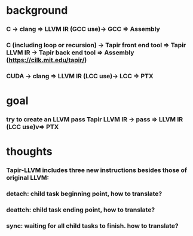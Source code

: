 # background
### C -> clang => LLVM IR (GCC use)-> GCC => Assembly
### C (including loop or recursion) -> Tapir front end tool => Tapir LLVM IR -> Tapir back end tool => Assembly (https://cilk.mit.edu/tapir/)
### CUDA -> clang => LLVM IR (LCC use)-> LCC => PTX
# goal
### try to create an LLVM pass Tapir LLVM IR -> pass => LLVM IR (LCC use)v=> PTX

# thoughts
### Tapir-LLVM includes three new instructions besides those of original LLVM:
### detach: child task beginning point, how to translate? 
### deattch: child task ending point, how to translate?
### sync: waiting for all child tasks to finish. how to translate?
